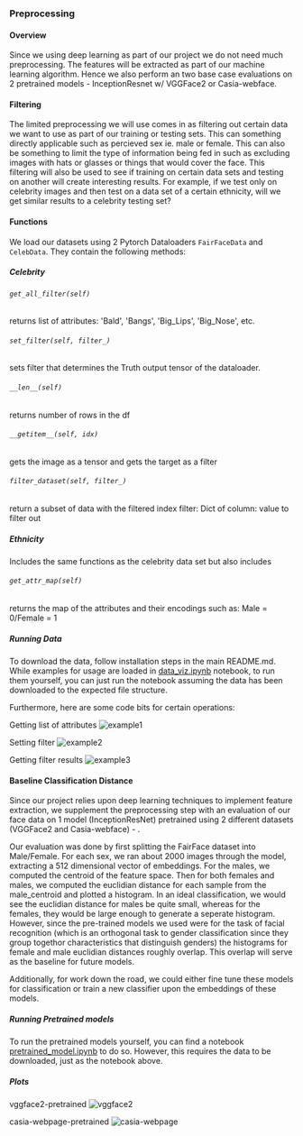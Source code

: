### Preprocessing
#### Overview
Since we using deep learning as part of our project we do not need much preprocessing. The features will be extracted as part of our machine learning algorithm. Hence we also perform an two base case evaluations on 2 pretrained models - InceptionResnet w/ VGGFace2 or Casia-webface.


#### Filtering
The limited preprocessing we will use comes in as filtering out certain data we want to use as part of our training or testing sets. This can something directly applicable such as percieved sex ie. male or female. This can also be something to limit the type of information being fed in such as excluding images with hats or glasses or things that would cover the face. This filtering will also be used to see if training on certain data sets and testing on another will create interesting results. For example, if we test only on celebrity images and then test on a data set of a certain ethnicity, will we get similar results to a celebrity testing set?

#### Functions
We load our datasets using 2 Pytorch Dataloaders `FairFaceData` and `CelebData`.
They contain the following methods:

##### Celebrity

###### `get_all_filter(self)`
returns list of attributes: 'Bald', 'Bangs', 'Big_Lips', 'Big_Nose', etc.

###### `set_filter(self, filter_)`
sets filter that determines the Truth output tensor of the dataloader.

###### `__len__(self)`
returns number of rows in the df

###### `__getitem__(self, idx)`
gets the image as a tensor and gets the target as a filter

###### `filter_dataset(self, filter_)`
return a subset of data with the filtered index 
filter: Dict of column: value to filter out

##### Ethnicity
Includes the same functions as the celebrity data set but also includes

###### `get_attr_map(self)`
returns the map of the attributes and their encodings such as: Male = 0/Female = 1

##### Running Data
To download the data, follow installation steps in the main README.md.
While examples for usage are loaded in [data_viz.ipynb](https://github.com/VitoLin/GenderSwap/blob/main/data_viz.ipynb) notebook, to run them yourself, you can just run the notebook assuming the data has been downloaded to the expected file structure.

Furthermore, here are some code bits for certain operations:

Getting list of attributes
<img src="https://github.com/VitoLin/GenderSwap/tree/main/img/example1.png" alt="example1" title="Optional title">

Setting filter
<img src="https://github.com/VitoLin/GenderSwap/tree/main/img/example2.png" alt="example2" title="Optional title">

Getting filter results
<img src="https://github.com/VitoLin/GenderSwap/tree/main/img/example3.png" alt="example3" title="Optional title">

#### Baseline Classification Distance

Since our project relies upon deep learning techniques to implement feature extraction, we supplement the preprocessing step with an evaluation of our face data on 1 model (InceptionResNet) pretrained using 2 different datasets (VGGFace2 and Casia-webface) - . 

Our evaluation was done by first splitting the FairFace dataset into Male/Female. For each sex, we ran about 2000 images through the model, extracting a 512 dimensional vector of embeddings. For the males, we computed the centroid of the feature space. Then for both females and males, we computed the euclidian distance for each sample from the male_centroid and plotted a histogram. In an ideal classification, we would see the euclidian distance for males be quite small, whereas for the females, they would be large enough to generate a seperate histogram. However, since the pre-trained models we used were for the task of facial recognition (which is an orthogonal task to gender classification since they group togethor characteristics that distinguish genders) the histograms for female and male euclidian distances roughly overlap. This overlap will serve as the baseline for future models. 

Additionally, for work down the road, we could either fine tune these models for classification or train a new classifier upon the embeddings of these models.



##### Running Pretrained models
To run the pretrained models yourself, you can find a notebook [pretrained_model.ipynb](https://github.com/VitoLin/GenderSwap/blob/main/pretrained_model.ipynb) to do so. However, this requires the data to be downloaded, just as the notebook above.

##### Plots
vggface2-pretrained
<img src="https://github.com/VitoLin/GenderSwap/tree/main/img/vggface2.png" alt = "vggface2" title="Optional title">

casia-webpage-pretrained
<img src="https://github.com/VitoLin/GenderSwap/tree/main/img/casia-webpage.png" alt = "casia-webpage" title="Optional title">